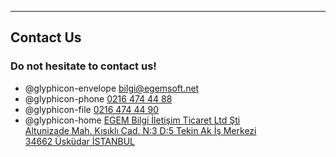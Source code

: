 - - -
## Contact Us
### Do not hesitate to contact us!

- @glyphicon-envelope [bilgi@egemsoft.net](mailto:bilgi@egemsoft.net)
- @glyphicon-phone [0216 474 44 88](tel:02164744488)
- @glyphicon-file [0216 474 44 90](tel:02164744490)
- @glyphicon-home [EGEM Bilgi İletişim Ticaret Ltd Şti  
  Altunizade Mah. Kısıklı Cad. N:3 D:5 Tekin Ak İş Merkezi  
  34662 Üsküdar İSTANBUL](https://www.google.com/maps/place/K%C4%B1s%C4%B1kl%C4%B1+Cd+No:3/@41.0237096,29.037486,17z/data=!4m2!3m1!1s0x14cab7fb25b13d0b:0x17dddcf46745dbcb)